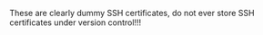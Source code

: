 These are clearly dummy SSH certificates, do not ever store SSH certificates under version control!!!
